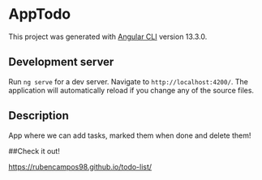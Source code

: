 # AppTodo

This project was generated with [Angular CLI](https://github.com/angular/angular-cli) version 13.3.0.

## Development server

Run `ng serve` for a dev server. Navigate to `http://localhost:4200/`. The application will automatically reload if you change any of the source files.

## Description

App where we can add tasks, marked them when done and delete them!

##Check it out!

https://rubencampos98.github.io/todo-list/
